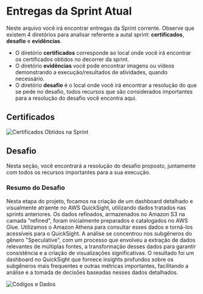 # Entregas da Sprint Atual

Neste arquivo você irá encontrar entregas da Sprint corrente. Observe que existem 4 diretórios para analisar referente a autal sprint: **certificados**, **desafio** e **evidências**.

- O diretório **certificados** corresponde ao local onde você irá encontrar os certificados obtidos no decorrer da sprint.
- O diretório **evidências** você pode encontrar imagens ou vídeos demonstrando a execução/resultados de atividades, quando necessário.
- O diretório **desafio** é o local onde você irá encontrar a resolução do que se pede no desafio, todos recursos que são considerados importantes para a resolução do desafio você encontra aqui.

## Certificados

![Certificados Obtidos na Sprint](Certificados/)

## Desafio

Nesta seção, você encontrará a resolução do desafio proposto, juntamente com todos os recursos importantes para a sua execução.

### Resumo do Desafio

Nesta etapa do projeto, focamos na criação de um dashboard detalhado e visualmente atraente no AWS QuickSight, utilizando dados tratados nas sprints anteriores. Os dados refinados, armazenados no Amazon S3 na camada "refined", foram inicialmente preparados e catalogados no AWS Glue. Utilizamos o Amazon Athena para consultar esses dados e torná-los acessíveis para o QuickSight. A análise se concentrou nos subgêneros do gênero "Speculative", com um processo que envolveu a extração de dados relevantes de múltiplas fontes, a transformação desses dados para garantir consistência e a criação de visualizações significativas. O resultado foi um dashboard no QuickSight que fornece insights profundos sobre os subgêneros mais frequentes e outras métricas importantes, facilitando a análise e a tomada de decisões baseadas nesses dados detalhados.

![Códigos e Dados](Desafio/)
